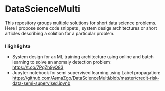 # DataScienceMulti

This repository groups multiple solutions for short data science problems. Here I propose some code snippets , system design architectures or short articles describing a solution for a particular problem.

### **Highlights**
- System design for an ML training architecture using online and batch learning to solve an anomaly detection problem: https://t.co/7PqZh9yQ83
- Jupyter notebook for semi supervised learning using Label propagation: https://github.com/AsmaZgo/DataScienceMulti/blob/master/credit-risk-data-semi-supervised.ipynb
